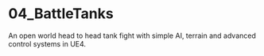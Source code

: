 # 04_BattleTanks
An open world head to head tank fight with simple AI, terrain and advanced control systems in UE4.
